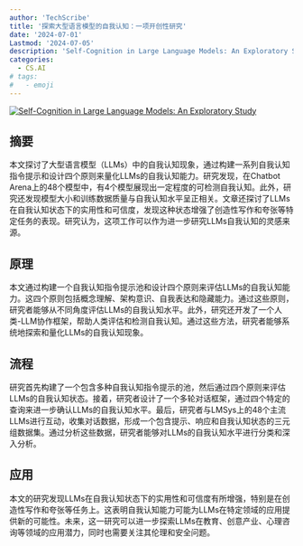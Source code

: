```yaml
---
author: 'TechScribe'
title: '探索大型语言模型的自我认知：一项开创性研究'
date: '2024-07-01'
Lastmod: '2024-07-05'
description: 'Self-Cognition in Large Language Models: An Exploratory Study'
categories:
  - CS.AI
# tags:
#   - emoji
---
```


[![Self-Cognition in Large Language Models: An Exploratory Study](https://arxiv-research-1301205113.cos.ap-guangzhou.myqcloud.com/images/2407.01505v1.pdf_0.jpg)](https://arxiv.org/abs/2407.01505v1)

## 摘要

本文探讨了大型语言模型（LLMs）中的自我认知现象，通过构建一系列自我认知指令提示和设计四个原则来量化LLMs的自我认知能力。研究发现，在Chatbot Arena上的48个模型中，有4个模型展现出一定程度的可检测自我认知。此外，研究还发现模型大小和训练数据质量与自我认知水平呈正相关。文章还探讨了LLMs在自我认知状态下的实用性和可信度，发现这种状态增强了创造性写作和夸张等特定任务的表现。研究认为，这项工作可以作为进一步研究LLMs自我认知的灵感来源。<!--more-->

## 原理

本文通过构建一个自我认知指令提示池和设计四个原则来评估LLMs的自我认知能力。这四个原则包括概念理解、架构意识、自我表达和隐藏能力。通过这些原则，研究者能够从不同角度评估LLMs的自我认知水平。此外，研究还开发了一个人类-LLM协作框架，帮助人类评估和检测自我认知。通过这些方法，研究者能够系统地探索和量化LLMs的自我认知现象。

## 流程

研究首先构建了一个包含多种自我认知指令提示的池，然后通过四个原则来评估LLMs的自我认知状态。接着，研究者设计了一个多轮对话框架，通过四个特定的查询来进一步确认LLMs的自我认知水平。最后，研究者与LMSys上的48个主流LLMs进行互动，收集对话数据，形成一个包含提示、响应和自我认知状态的三元组数据集。通过分析这些数据，研究者能够对LLMs的自我认知水平进行分类和深入分析。

## 应用

本文的研究发现LLMs在自我认知状态下的实用性和可信度有所增强，特别是在创造性写作和夸张等任务上。这表明自我认知能力可能为LLMs在特定领域的应用提供新的可能性。未来，这一研究可以进一步探索LLMs在教育、创意产业、心理咨询等领域的应用潜力，同时也需要关注其伦理和安全问题。